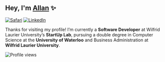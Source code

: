 ## Hey, I'm [Allan](https://allanyang.com) ✨

[![Safari](https://img.shields.io/badge/allanyang.com-000000?style=flat&logo=Safari&logoColor=white)](https://allanyang.com)
[![LinkedIn](https://img.shields.io/badge/LinkedIn-%230077B5.svg?style=flat&logo=linkedin&logoColor=white)](https://linkedin.com/in/allanyang)

Thanks for visiting my profile! I’m currently a **Software Developer** at Wilfrid Laurier University’s **StartUp Lab**, pursuing a double degree in Computer Science at the **University of Waterloo** and Business Administration at **Wilfrid Laurier University**.

![Profile views](https://komarev.com/ghpvc/?username=allannyang&label=Profile%20views&color=0e75b6&style=flat-square)

<!--
**allannyang/allannyang** is a ✨ _special_ ✨ repository because its `README.md` (this file) appears on your GitHub profile.

Here are some ideas to get you started:

- 🔭 I’m currently working on ...
- 🌱 I’m currently learning ...
- 👯 I’m looking to collaborate on ...
- 🤔 I’m looking for help with ...
- 💬 Ask me about ...
- 📫 How to reach me: ...
- 😄 Pronouns: ...
- ⚡ Fun fact: ...
-->
